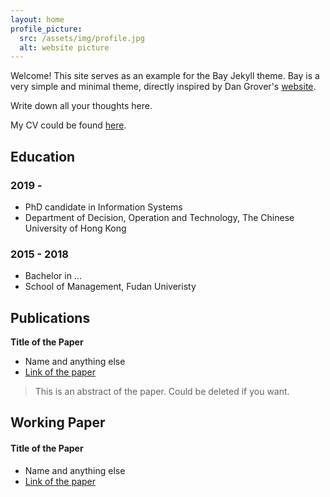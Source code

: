 ```yaml
---
layout: home
profile_picture:
  src: /assets/img/profile.jpg
  alt: website picture
---
```


Welcome! This site serves as an example for the Bay Jekyll theme. Bay is a very simple and minimal theme, directly inspired by Dan Grover's [website](http://dangrover.com/).

Write down all your thoughts here.

My CV could be found [here]().

## Education

### 2019 -

- PhD candidate in Information Systems
- Department of Decision, Operation and Technology, The Chinese University of Hong Kong

### 2015 - 2018

- Bachelor in ...
- School of Management, Fudan Univeristy

## Publications

**Title of the Paper**

- Name and anything else
- [Link of the paper]()

> This is an abstract of the paper. Could be deleted if you want.

## Working Paper

#### Title of the Paper

- Name and anything else
- [Link of the paper]()

